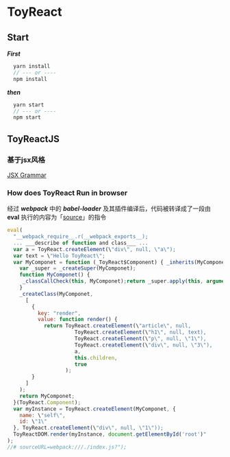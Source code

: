 # ToyReact

## Start
___First___
```javascript
  yarn install
  // --- or ----
  npm install
```
___then___
```javascript
  yarn start
  // --- or ----
  npm start
```
## ToyReactJS

### 基于jsx风格

[JSX Grammar](./Folder/jsx.md)

### How does ToyReact Run in browser
经过 ___webpack___ 中的 ___babel-loader___ 及其插件编译后，代码被转译成了一段由 __eval__ 执行的内容为「[source](./build/buildSource.js)」的指令
```javascript
eval(
  "__webpack_require__.r(__webpack_exports__);
  ... ___describe of function and class___ ...
  var a = ToyReact.createElement(\"div\", null, \"a\");
  var text = \"Hello ToyReact\";
  var MyComponet = function (_ToyReact$Component) { _inherits(MyComponet, _ToyReact$Component);
    var _super = _createSuper(MyComponet);
    function MyComponet() {
     _classCallCheck(this, MyComponet);return _super.apply(this, arguments);
    }
    _createClass(MyComponet,
      [
        {
          key: "render",
          value: function render() {
            return ToyReact.createElement(\"article\", null,
                      ToyReact.createElement(\"h1\", null, text),
                      ToyReact.createElement(\"p\", null, \"1\"),
                      ToyReact.createElement(\"div\", null, \"3\"),
                      a,
                      this.children,
                      true
                   );
        }
      ]
    );
    return MyComponet;
  }(ToyReact.Component);
  var myInstance = ToyReact.createElement(MyComponet, {
    name: \"self\",
    id: \"1\"
  }, ToyReact.createElement(\"div\", null, \"1\"));
  ToyReactDOM.render(myInstance, document.getElementById('root')"
);
//# sourceURL=webpack:///./index.js?");
```
